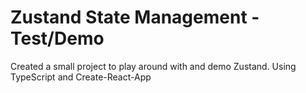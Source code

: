 # Zustand State Management - Test/Demo
Created a small project to play around with and demo Zustand. Using TypeScript and Create-React-App

